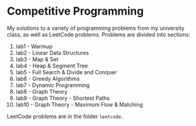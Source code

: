 # Competitive Programming

My solutions to a variety of programming problems from my university class, as well as LeetCode problems.
Problems are divided into sections:

1. lab1 - Warmup
2. lab2 - Linear Data Structures
3. lab3 - Map & Set
4. lab4 - Heap & Segment Tree
5. lab5 - Full Search & Divide and Conquer
6. lab6 - Greedy Algorithms
7. lab7 - Dynamic Programming
8. lab8 - Graph Theory
9. lab9 - Graph Theory - Shortest Paths
10. lab10 - Graph Theory - Maximum Flow & Matching

LeetCode problems are in the folder `leetcode`.
